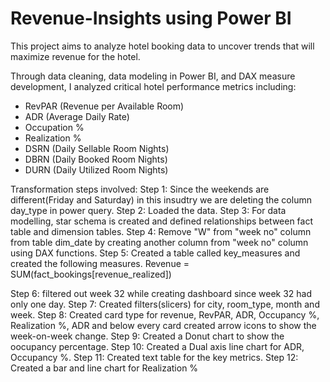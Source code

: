 # Revenue-Insights using Power BI

This project aims to analyze hotel booking data to uncover trends that will maximize revenue for the hotel.

Through data cleaning, data modeling in Power BI, and DAX measure development, I analyzed critical hotel performance metrics including:
- RevPAR (Revenue per Available Room)
- ADR (Average Daily Rate)
- Occupation %
- Realization %
- DSRN (Daily Sellable Room Nights)
- DBRN (Daily Booked Room Nights)
- DURN (Daily Utilized Room Nights)

Transformation steps involved:
 Step 1: Since the weekends are different(Friday and Saturday) in this insudtry we are deleting the column day_type in power query.
 Step 2: Loaded the data.
 Step 3: For data modelling, star schema is created and defined relationships between fact table and dimension tables.
 Step 4: Remove "W" from "week no" column from table dim_date by creating another column from "week no" column using DAX functions.
 Step 5: Created a table called key_measures and created the following measures.
       Revenue = SUM(fact_bookings[revenue_realized])



Step 6: filtered out week 32 while creating dashboard since week 32 had only one day.
Step 7: Created filters(slicers) for city, room_type, month and week.
Step 8: Created card type for revenue, RevPAR, ADR, Occupancy %, Realization %, ADR and below every card created arrow icons to show the week-on-week change.
Step 9: Created a Donut chart to show the oocupancy percentage.
Step 10: Created a Dual axis line chart for ADR, Occupancy %.
Step 11: Created text table for the key metrics.
Step 12: Created a bar and line chart for Realization %
     
